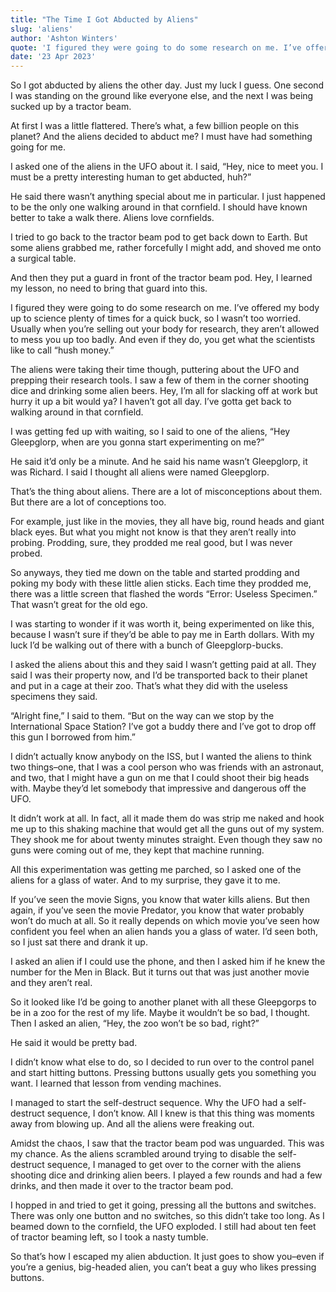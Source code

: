 ```yaml
---
title: "The Time I Got Abducted by Aliens"
slug: 'aliens'
author: 'Ashton Winters'
quote: 'I figured they were going to do some research on me. I’ve offered my body up to science plenty of times for a quick buck, so I wasn’t too worried. Usually when you’re selling out your body for research, they aren’t allowed to mess you up too badly.'
date: '23 Apr 2023'
---
```


So I got abducted by aliens the other day. Just my luck I guess. One second I was standing on the ground like everyone else, and the next I was being sucked up by a tractor beam.

At first I was a little flattered. There’s what, a few billion people on this planet? And the aliens decided to abduct me? I must have had something going for me.

I asked one of the aliens in the UFO about it. I said, “Hey, nice to meet you. I must be a pretty interesting human to get abducted, huh?”

He said there wasn’t anything special about me in particular. I just happened to be the only one walking around in that cornfield. I should have known better to take a walk there. Aliens love cornfields.

I tried to go back to the tractor beam pod to get back down to Earth. But some aliens grabbed me, rather forcefully I might add, and shoved me onto a surgical table.

And then they put a guard in front of the tractor beam pod. Hey, I learned my lesson, no need to bring that guard into this.

I figured they were going to do some research on me. I’ve offered my body up to science plenty of times for a quick buck, so I wasn’t too worried. Usually when you’re selling out your body for research, they aren’t allowed to mess you up too badly. And even if they do, you get what the scientists like to call “hush money.”

The aliens were taking their time though, puttering about the UFO and prepping their research tools. I saw a few of them in the corner shooting dice and drinking some alien beers. Hey, I’m all for slacking off at work but hurry it up a bit would ya? I haven’t got all day. I’ve gotta get back to walking around in that cornfield.

I was getting fed up with waiting, so I said to one of the aliens, “Hey Gleepglorp, when are you gonna start experimenting on me?”

He said it’d only be a minute. And he said his name wasn’t Gleepglorp, it was Richard. I said I thought all aliens were named Gleepglorp.

That’s the thing about aliens. There are a lot of misconceptions about them. But there are a lot of conceptions too.

For example, just like in the movies, they all have big, round heads and giant black eyes. But what you might not know is that they aren’t really into probing. Prodding, sure, they prodded me real good, but I was never probed.

So anyways, they tied me down on the table and started prodding and poking my body with these little alien sticks. Each time they prodded me, there was a little screen that flashed the words “Error: Useless Specimen.” That wasn’t great for the old ego.

I was starting to wonder if it was worth it, being experimented on like this, because I wasn’t sure if they’d be able to pay me in Earth dollars. With my luck I’d be walking out of there with a bunch of Gleepglorp-bucks.

I asked the aliens about this and they said I wasn’t getting paid at all. They said I was their property now, and I’d be transported back to their planet and put in a cage at their zoo. That’s what they did with the useless specimens they said.

“Alright fine,” I said to them. “But on the way can we stop by the International Space Station? I’ve got a buddy there and I’ve got to drop off this gun I borrowed from him.”

I didn’t actually know anybody on the ISS, but I wanted the aliens to think two things–one, that I was a cool person who was friends with an astronaut, and two, that I might have a gun on me that I could shoot their big heads with. Maybe they’d let somebody that impressive and dangerous off the UFO.

It didn’t work at all. In fact, all it made them do was strip me naked and hook me up to this shaking machine that would get all the guns out of my system. They shook me for about twenty minutes straight. Even though they saw no guns were coming out of me, they kept that machine running.

All this experimentation was getting me parched, so I asked one of the aliens for a glass of water. And to my surprise, they gave it to me.

If you’ve seen the movie Signs, you know that water kills aliens. But then again, if you’ve seen the movie Predator, you know that water probably won’t do much at all. So it really depends on which movie you’ve seen how confident you feel when an alien hands you a glass of water. I’d seen both, so I just sat there and drank it up.

I asked an alien if I could use the phone, and then I asked him if he knew the number for the Men in Black. But it turns out that was just another movie and they aren’t real.

So it looked like I’d be going to another planet with all these Gleepgorps to be in a zoo for the rest of my life. Maybe it wouldn’t be so bad, I thought. Then I asked an alien, “Hey, the zoo won’t be so bad, right?” 

He said it would be pretty bad.

I didn’t know what else to do, so I decided to run over to the control panel and start hitting buttons. Pressing buttons usually gets you something you want. I learned that lesson from vending machines.

I managed to start the self-destruct sequence. Why the UFO had a self-destruct sequence, I don’t know. All I knew is that this thing was moments away from blowing up. And all the aliens were freaking out.

Amidst the chaos, I saw that the tractor beam pod was unguarded. This was my chance. As the aliens scrambled around trying to disable the self-destruct sequence, I managed to get over to the corner with the aliens shooting dice and drinking alien beers. I played a few rounds and had a few drinks, and then made it over to the tractor beam pod.

I hopped in and tried to get it going, pressing all the buttons and switches. There was only one button and no switches, so this didn’t take too long. As I beamed down to the cornfield, the UFO exploded. I still had about ten feet of tractor beaming left, so I took a nasty tumble.

So that’s how I escaped my alien abduction. It just goes to show you–even if you’re a genius, big-headed alien, you can’t beat a guy who likes pressing buttons.